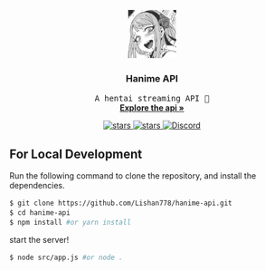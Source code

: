 <p align="center">
  <a href="https://github.com/Lishan778/hanime-api">
    <img src="images/image1.png" alt="Logo" width="85" height="85">
  </a>

  <h3 align="center">Hanime API</h3>

  <p align="center">
    <samp>A hentai streaming API 👀</samp>
    <br />
    <a href="#routes"><strong>Explore the api »</strong></a>
    <br />
  </p>
  <p align="center">
    <a href="https://github.com/Lishan778/hanime-api/actions/workflows/docker-image.yml">
      <img src="https://github.com/Lishan778/hanime-api/actions/workflows/docker-image.yml/badge.svg" alt="stars">
    </a>
    <a href="https://github.com/Lishan778/hanime-api">
      <img src="https://img.shields.io/github/stars/Lishan778/hanime-api" alt="stars">
    </a>
    <a href="https://discord.gg/KyKye8TXsJ">
      <img src="https://img.shields.io/discord/961164998363738133?color=7289da&label=discord&logo=discord&logoColor=7289da" alt="Discord">
    </a>
  </p>
</p>

## For Local Development

Run the following command to clone the repository, and install the dependencies.

```sh
$ git clone https://github.com/Lishan778/hanime-api.git
$ cd hanime-api
$ npm install #or yarn install
```

start the server!

```sh
$ node src/app.js #or node .
```
